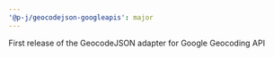 ```yaml
---
'@p-j/geocodejson-googleapis': major
---
```


First release of the GeocodeJSON adapter for Google Geocoding API
